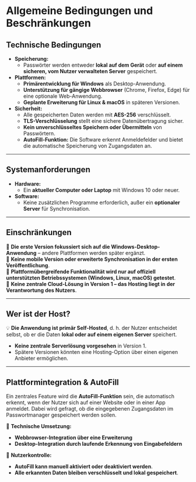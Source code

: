 # **Allgemeine Bedingungen und Beschränkungen**

## **Technische Bedingungen**
- **Speicherung:**  
  - Passwörter werden entweder **lokal auf dem Gerät** oder **auf einem sicheren, vom Nutzer verwalteten Server** gespeichert.  
- **Plattformen:**  
  - **Primärentwicklung für Windows** als Desktop-Anwendung.  
  - **Unterstützung für gängige Webbrowser** (Chrome, Firefox, Edge) für eine optionale Web-Anwendung.  
  - **Geplante Erweiterung für Linux & macOS** in späteren Versionen.  
- **Sicherheit:**  
  - Alle gespeicherten Daten werden mit **AES-256** verschlüsselt.  
  - **TLS-Verschlüsselung** stellt eine sichere Datenübertragung sicher.  
  - **Kein unverschlüsseltes Speichern oder Übermitteln** von Passwörtern.  
  - **AutoFill-Funktion:** Die Software erkennt Anmeldefelder und bietet die automatische Speicherung von Zugangsdaten an.  

---

## **Systemanforderungen**
- **Hardware:**  
  - Ein **aktueller Computer oder Laptop** mit Windows 10 oder neuer.  
- **Software:**  
  - Keine zusätzlichen Programme erforderlich, außer ein **optionaler Server** für Synchronisation.  

---

## **Einschränkungen**
🚫 **Die erste Version fokussiert sich auf die Windows-Desktop-Anwendung** – andere Plattformen werden später ergänzt.  
🚫 **Keine mobile Version oder erweiterte Synchronisation in der ersten Veröffentlichung**.  
🚫 **Plattformübergreifende Funktionalität wird nur auf offiziell unterstützten Betriebssystemen (Windows, Linux, macOS) getestet**.  
🚫 **Keine zentrale Cloud-Lösung in Version 1 – das Hosting liegt in der Verantwortung des Nutzers**.  

---

## **Wer ist der Host?**
💡 **Die Anwendung ist primär Self-Hosted**, d. h. der Nutzer entscheidet selbst, ob er die Daten **lokal oder auf einem eigenen Server** speichert.  
- **Keine zentrale Serverlösung vorgesehen** in Version 1.  
- Spätere Versionen könnten eine Hosting-Option über einen eigenen Anbieter ermöglichen.  

---

## **Plattformintegration & AutoFill**
Ein zentrales Feature wird die **AutoFill-Funktion** sein, die automatisch erkennt, wenn der Nutzer sich auf einer Website oder in einer App anmeldet. Dabei wird gefragt, ob die eingegebenen Zugangsdaten im Passwortmanager gespeichert werden sollen.  

🔹 **Technische Umsetzung:**  
- **Webbrowser-Integration über eine Erweiterung**  
- **Desktop-Integration durch laufende Erkennung von Eingabefeldern**  

🔹 **Nutzerkontrolle:**  
- **AutoFill kann manuell aktiviert oder deaktiviert werden**.  
- **Alle erkannten Daten bleiben verschlüsselt und lokal gespeichert**.  

